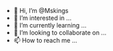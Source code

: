 - 👋 Hi, I’m @Mskings
- 👀 I’m interested in ...
- 🌱 I’m currently learning ...
- 💞️ I’m looking to collaborate on ...
- 📫 How to reach me ...

<!---
Mskings/Mskings is a ✨ special ✨ repository because its `README.md` (this file) appears on your GitHub profile.
You can click the Preview link to take a look at your changes.
--->
